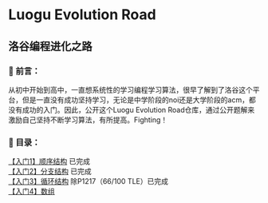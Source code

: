 # Luogu Evolution Road
## 洛谷编程进化之路

### :book: 前言：
从初中开始到高中，一直想系统性的学习编程学习算法，很早了解到了洛谷这个平台，但是一直没有成功坚持学习，无论是中学阶段的noi还是大学阶段的acm，都没有成功的入门。因此，公开这个Luogu Evolution Road仓库，通过公开题解来激励自己坚持不断学习算法，有所提高。Fighting！

### :rocket: 目录：
[【入门1】顺序结构](https://www.luogu.com.cn/training/100#problems) 已完成</br>
[【入门2】分支结构](https://www.luogu.com.cn/training/101#problems) 已完成</br>
[【入门3】循环结构](https://www.luogu.com.cn/training/102#problems) 除P1217（66/100 TLE）已完成</br>
[【入门4】数组](https://www.luogu.com.cn/training/103#problems)